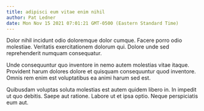 ```yaml
---
title: adipisci eum vitae enim nihil
author: Pat Ledner
date: Mon Nov 15 2021 07:01:21 GMT-0500 (Eastern Standard Time)
---
```

Dolor nihil incidunt odio doloremque dolor cumque. Facere porro odio molestiae. Veritatis exercitationem dolorum qui. Dolore unde sed reprehenderit numquam consequatur.

 Unde consequuntur quo inventore in nemo autem molestias vitae itaque. Provident harum dolores dolore et quisquam consequuntur quod inventore. Omnis rem enim est voluptatibus ea animi harum sed est.

 Quibusdam voluptas soluta molestias est autem quidem libero in. In impedit ut quo debitis. Saepe aut ratione. Labore ut et ipsa optio. Neque perspiciatis eum aut.